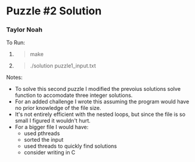 # Puzzle #2 Solution
### Taylor Noah

To Run:  
1) > make  
2) > ./solution puzzle1_input.txt  

Notes:
- To solve this second puzzle I modified the prevoius solutions solve function to accomodate three integer solutions.
- For an added challenge I wrote this assuming the program would have no prior knowledge of the file size.    
- It's not entirely efficient with the nested loops, but since the file is so small I figured it wouldn't hurt.  
- For a bigger file I would have:  
  - used pthreads
  - sorted the input
  - used threads to quickly find solutions
  - consider writing in C  
